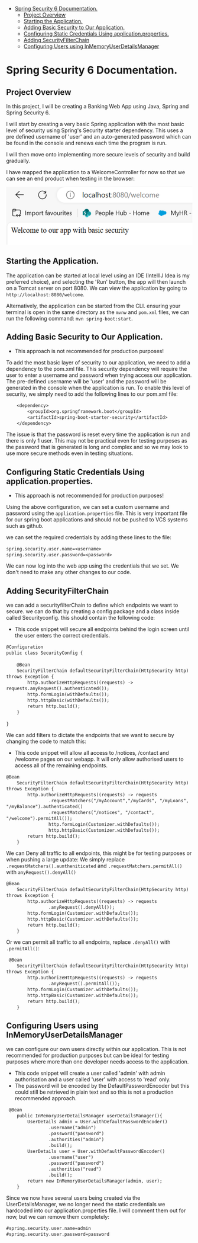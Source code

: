 - [Spring Security 6 Documentation.](#spring-security-6-documentation)
  - [Project Overview](#project-overview)
  - [Starting the Application.](#starting-the-application)
  - [Adding Basic Security to Our Application.](#adding-basic-security-to-our-application)
  - [Configuring Static Credentials Using application.properties.](#configuring-static-credentials-using-applicationproperties)
  - [Adding SecurityFilterChain](#adding-securityfilterchain)
  - [Configuring Users using InMemoryUserDetailsManager](#configuring-users-using-inmemoryuserdetailsmanager)
  


# Spring Security 6 Documentation.

## Project Overview

In this project, I will be creating a Banking Web App using Java, Spring and Spring Security 6.

I will start by creating a very basic Spring application with the most basic level of security using Spring's Security starter dependency. This uses a pre defined username of 'user' and an auto-generated password which can be found in the console and renews each time the program is run.

I will then move onto implementing more secure levels of security and build gradually.

I have mapped the application to a WelcomeController for now so that we can see an end product when testing in the browser:

![Welcome-Page](<imgs/Screenshot 2024-02-26 123447.png>)

## Starting the Application.
The application can be started at local level using an IDE (IntellIJ Idea is my preferred choice), and selecting the 'Run' button, the app will then launch on a Tomcat server on port 8080. We can view the application by going to `http://localhost:8080/welcome`.

Alternatively, the application can be started from the CLI. ensuring your terminal is open in the same directory as the `mvnw` and `pom.xml` files, we can run the following command:
`mvn spring-boot:start`.


## Adding Basic Security to Our Application.

- This approach is not recommended for production purposes!

To add the most basic layer of security to our application, we need to add a dependency to the pom.xml file. This security dependency will require the user to enter a username and password when trying access our application. The pre-defined username will be 'user' and the password will be generated in the console when the application is run. To enable this level of security, we simply need to add the following lines to our pom.xml file:

```
	<dependency>
		<groupId>org.springframework.boot</groupId>
		<artifactId>spring-boot-starter-security</artifactId>
	</dependency>

```
The issue is that the password is reset every time the application is run and there is only 1 user. This may not be practical even for testing purposes as the password that is generated is long and complex and so we may look to use more secure methods even in testing situations.


## Configuring Static Credentials Using application.properties.

- This approach is not recommended for production purposes!

Using the above configuration, we can set a custom username and password using the `application.properties` file. This is very important file for our spring boot applications and should not be pushed to VCS systems such as github.

we can set the required credentials by adding these lines to the file:

```
spring.security.user.name=<username>
spring.security.user.password=<password>

```

We can now log into the web app using the credentials that we set. We don't need to make any other changes to our code.

## Adding SecurityFilterChain

we can add a securityfilterChain to define which endpoints we want to secure. we can do that by creating a config package and a class inside called Securityconfig. this should contain the following code:

- This code snippet will secure all endpoints behind the login screen until the user enters the correct credentials.

```
@Configuration
public class SecurityConfig {

    @Bean
    SecurityFilterChain defaultSecurityFilterChain(HttpSecurity http) throws Exception {
        http.authorizeHttpRequests((requests) -> requests.anyRequest().authenticated());
        http.formLogin(withDefaults());
        http.httpBasic(withDefaults());
        return http.build();
    }

}

```

We can add filters to dictate the endpoints that we want to secure by changing the code to match this:

- This code snippet will allow all access to /notices, /contact and /welcome pages on our webapp. It will only allow authorised users to access all of the remaining endpoints. 

```
@Bean
    SecurityFilterChain defaultSecurityFilterChain(HttpSecurity http) throws Exception {
        http.authorizeHttpRequests((requests) -> requests
                .requestMatchers("/myAccount","/myCards", "/myLoans", "/myBalance").authenticated()
                .requestMatchers("/notices", "/contact", "/welcome").permitAll());
                http.formLogin(Customizer.withDefaults());
                http.httpBasic(Customizer.withDefaults());
        return http.build();
    }

```

We can Deny all traffic to all endpoints, this might be for testing purposes or when pushing a large update:
We simply replace `.requestMatchers().auntheniticated` and `.requestMatchers.permitAll()` with `anyRequest().denyAll()`

```
@Bean
    SecurityFilterChain defaultSecurityFilterChain(HttpSecurity http) throws Exception {
        http.authorizeHttpRequests((requests) -> requests
                .anyRequest().denyAll());
        http.formLogin(Customizer.withDefaults());
        http.httpBasic(Customizer.withDefaults());
        return http.build();
    }
```

Or we can permit all traffic to all endpoints, replace `.denyAll()` with `.permitAll()`:

```
 @Bean
    SecurityFilterChain defaultSecurityFilterChain(HttpSecurity http) throws Exception {
        http.authorizeHttpRequests((requests) -> requests
                .anyRequest().permitAll());
        http.formLogin(Customizer.withDefaults());
        http.httpBasic(Customizer.withDefaults());
        return http.build();
    }
```

## Configuring Users using InMemoryUserDetailsManager

we can configure our own users directly within our application. This is not recommended for production purposes but can be ideal for testing purposes where more than one developer needs access to the application.

 - This code snippet will create a user called 'admin' with admin authorisation and a user called 'user' with access to 'read' only.
 - The password will be encoded by the DefaultPasswordEncoder but this could still be retrieved in plain text and so this is not a production recommended approach.

```
 @Bean
    public InMemoryUserDetailsManager userDetailsManager(){
        UserDetails admin = User.withDefaultPasswordEncoder()
                .username("admin")
                .password("password")
                .authorities("admin")
                .build();
        UserDetails user = User.withDefaultPasswordEncoder()
                .username("user")
                .password("password")
                .authorities("read")
                .build();
        return new InMemoryUserDetailsManager(admin, user);
    }
```
Since we now have several users being created via the UserDetailsManager, we no longer need the static credentials we hardcoded into our application.properties file. I will comment them out for now, but we can remove them completely:

```
#spring.security.user.name=admin
#spring.security.user.password=password

```

